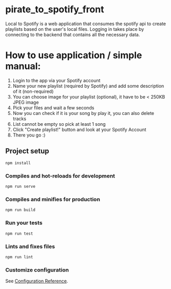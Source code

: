# pirate_to_spotify_front

Local to Spotify is a web application that consumes the spotify api to create playlists based on the user's local files. Logging in takes place by connecting to the backend that contains all the necessary data.

# How to use application / simple manual:

1. Login to the app via your Spotify account
2. Name your new playlist (required by Spotify) and add some description of it (non-required)
3. You can choose image for your playlist (optional), it have to be < 250KB JPEG image
4. Pick your files and wait a few seconds
5. Now you can check if it is your song by play it, you can also delete tracks
6. List cannot be empty so pick at least 1 song
7. Click "Create playlist!" button and look at your Spotify Account
8. There you go :)

## Project setup
```
npm install
```

### Compiles and hot-reloads for development
```
npm run serve
```

### Compiles and minifies for production
```
npm run build
```

### Run your tests
```
npm run test
```

### Lints and fixes files
```
npm run lint
```

### Customize configuration
See [Configuration Reference](https://cli.vuejs.org/config/).
